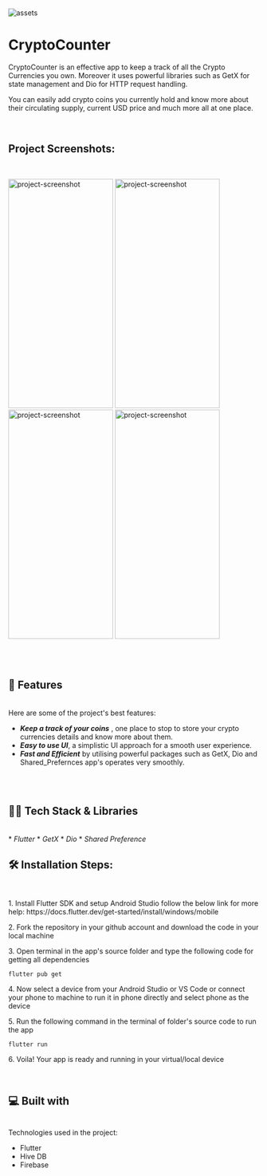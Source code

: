 # 


![assets](https://github.com/shiwangaryan/CryptoCounter/assets/126906676/8c7b571e-1380-4f2b-8b4a-c1e1e447dc45)
# CryptoCounter

<p id="description">CryptoCounter is an effective app to keep a track of all the Crypto Currencies you own. Moreover it uses powerful libraries such as GetX for state management and Dio for HTTP request handling.</p>
<p>
You can easily add crypto coins you currently hold and know more about their circulating supply, current USD price and much more all at one place.</p>
</br>
<h2>Project Screenshots:</h2>
</br>
<p>
<img src="https://github.com/shiwangaryan/CryptoCounter/assets/126906676/1fdb35ef-09a6-4c30-b37e-6e9630766c84" alt="project-screenshot" width="210" height="460/">

<img src="https://github.com/shiwangaryan/CryptoCounter/assets/126906676/834cda2c-c2e9-4d1b-9e7b-e0479cc299ad" alt="project-screenshot" width="210" height="460/">

<img src="https://github.com/shiwangaryan/CryptoCounter/assets/126906676/0dd93b8b-7440-4519-bd99-ba3c14f49880" alt="project-screenshot" width="210" height="460/">

<img src="https://github.com/shiwangaryan/CryptoCounter/assets/126906676/b534cb00-0cd9-4c88-9499-4da3d1b03610" alt="project-screenshot" width="210" height="460/">
</p>
  
</br>
</br>
<h2>🧐 Features</h2>
</br>
Here are some of the project's best features:

*   <b><i>Keep a track of your coins</i></b> , one place to stop to store your crypto currencies details and know more about them.
*   <b><i>Easy to use UI</b></i>, a simplistic UI approach for a smooth user experience.
*   <b><i>Fast and Efficient</b></i> by utilising powerful packages such as GetX, Dio and Shared_Prefernces app's operates very smoothly.
</br>
</br>
<h2>🧑‍💻 Tech Stack & Libraries</h2>
</br>
*   <i>Flutter</i>
*   <i>GetX</i>
*   <i>Dio</i>
*   <i>Shared Preference</i>
</br>
<h2>🛠️ Installation Steps:</h2>
</br>
<p>1. Install Flutter SDK and setup Android Studio follow the below link for more help: https://docs.flutter.dev/get-started/install/windows/mobile</p>

<p>2. Fork the repository in your github account and download the code in your local machine</p>

<p>3. Open terminal in the app's source folder and type the following code for getting all dependencies</p>

```
flutter pub get
```

<p>4. Now select a device from your Android Studio or VS Code or connect your phone to machine to run it in phone directly and select phone as the device</p>

<p>5. Run the following command in the terminal of folder's source code to run the app</p>

```
flutter run
```

<p>6. Voila! Your app is ready and running in your virtual/local device</p>

  
 </br>
<h2>💻 Built with</h2>
</br>
Technologies used in the project:

*   Flutter
*   Hive DB
*   Firebase
